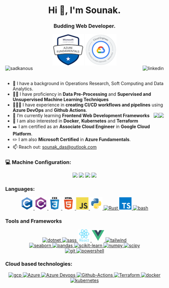 
<h1 align="center">Hi 👋, I'm Sounak.</h1>
<h3 align="center">Budding Web Developer.</h3>
<div align="center">
<a href="https://www.credly.com/badges/c5a71202-32c7-4016-8dd4-5a79283d6baf/public_url"><img src="https://github.com/sadkanuos/sadkanuos/blob/main/assets/microsoft-certified-azure-fundamentals.png" alt="AZ-900" title="AZ-900" height="100" align="center"></a>
<a href="https://www.credential.net/9c95ae5d-53f0-4278-913a-b2c514b673b0"><img src="https://github.com/sadkanuos/sadkanuos/blob/main/assets/bri9ptdr_1660237478097_badge.png" alt="GCP-ACE" title="GCP-ACE" height="100" align="center"></a>
</div>
<div>
<img src="https://komarev.com/ghpvc/?username=sadkanous&label=Profile%20views&color=blueviolet&style=for-the-badge" alt="sadkanous" align="left"/>
<a href="https://www.linkedin.com/in/das-sounak"><img src="https://img.shields.io/badge/LinkedIn-0077B5?style=for-the-badge&logo=linkedin&logoColor=white" alt=linkedin align="right"/></a>
</div>
<br></br>
<div align="left">
<ul>
    <li>📝 I have a background in Operations Research, Soft Computing and 
    Data Analytics.</li>
    <li>🧑‍💼 I have proficiency in <b>Data Pre-Processing</b> and <b>Supervised and  Unsupervised Machine Learning Techniques</b></li>
    <li>👷🏼‍♂️ I have experience in <b>creating CI/CD workflows and pipelines</b> using <b>Azure DevOps</b> and <b>Github Actions</b>. </li>
    <li>🔭 I’m currently learning <b>Frontend Web Development Frameworks</b> <img src="https://img.shields.io/badge/React-20232A?style=for-the-badge&logo=react&logoColor=61DAFB" align="right"> <img src="https://img.shields.io/badge/Vue.js-35495E?style=for-the-badge&logo=vuedotjs&logoColor=4FC08D" align="right"></li>
    <li>🤔 I am also interested in <b>Docker</b>, <b>Kubernetes</b> and <b>Terraform</b></li>
    <li>✒️ I am certified as an <b>Associate Cloud Engineer</b> in <b>Google Cloud Platform</b>.</li>
    <li>✏️ I am also <b>Microsoft Certified</b> in <b>Azure Fundamentals</b>.</li>
    <li>📫 Reach out: <a href='mailto:sounak_das@outlook.com'>sounak_das@outlook.com</a></li>
</ul>
</div>
<h3 align="left">💻 Machine Configuration: </h3>
<div align="center">
  <img src="https://img.shields.io/badge/Fedora-294172?style=for-the-badge&logo=fedora&logoColor=white" />
  <img src="https://img.shields.io/badge/hp%20laptop-294172?style=for-the-badge&logo=hp&logoColor=white"/>
  <img src="https://img.shields.io/badge/intel-core%20i5%2010th-%23294172.svg?&style=for-the-badge&logo=intel&logoColor=white" />
  <img src="https://img.shields.io/badge/RAM-8GB-%23294172.svg?&style=for-the-badge&logoColor=white" />
</div>
<!-- <h3 align="left">Connect with me:</h3>
<p align="left">
<a href="https://twitter.com/sadkanuos" target="blank"><img align="center" src="https://github.com/devicons/devicon/blob/1119b9f84c0290e0f0b38982099a2bd027a48bf1/icons/twitter/twitter-original.svg" alt="sadkanuos" height="30" width="40" /></a>
</p> -->

<h3 align="left">Languages:</h3>
<div align="center">
<a href="https://www.cprogramming.com/" target="_blank" rel="noreferrer"> <img src="https://raw.githubusercontent.com/devicons/devicon/master/icons/c/c-original.svg" alt="c" title="c" width="40" height="40"/> </a>  
<a href="https://www.w3schools.com/cs/" target="_blank" rel="noreferrer"> <img src="https://raw.githubusercontent.com/devicons/devicon/master/icons/csharp/csharp-original.svg" alt="csharp" title="c#" width="40" height="40"/> </a> 
<a href="https://www.w3schools.com/css/" target="_blank" rel="noreferrer"> <img src="https://raw.githubusercontent.com/devicons/devicon/master/icons/css3/css3-original-wordmark.svg" alt="css3" title="css" width="40" height="40"/> </a> 
<a href="https://www.w3.org/html/" target="_blank" rel="noreferrer"> <img src="https://raw.githubusercontent.com/devicons/devicon/master/icons/html5/html5-original-wordmark.svg" alt="html5" title="html" width="40" height="40"/> </a>  
<a href="https://developer.mozilla.org/en-US/docs/Web/JavaScript" target="_blank" rel="noreferrer"> <img src="https://raw.githubusercontent.com/devicons/devicon/master/icons/javascript/javascript-original.svg" alt="javascript" title="javascript" width="40" height="40"/> </a> 
<a href="https://www.python.org" target="_blank" rel="noreferrer"> <img src="https://raw.githubusercontent.com/devicons/devicon/master/icons/python/python-original.svg" alt="python" title="python" width="40" height="40"/> </a> 
<a href="https://www.rust-lang.org" target="_blank" rel="noreferrer"> <img src="https://img.shields.io/badge/Rust-black?style=for-the-badge&logo=rust&logoColor=#E57324" alt="Rust" title="rustlang"  height="40" /> </a>
<a href="https://www.typescriptlang.org/" target="_blank" rel="noreferrer"> <img src="https://raw.githubusercontent.com/devicons/devicon/master/icons/typescript/typescript-original.svg" alt="typescript" title="TypeScript" width="40" height="40"/> </a>
<a href="https://www.gnu.org/software/bash/" target="_blank" rel="noreferrer"> <img src="https://img.shields.io/badge/GNU%20Bash-121011?style=for-the-badge&logo=GNU%20Bash&logoColor=white" alt="bash" title="bash" height="40"/> </a>  
</div>

<h3 align="left">Tools and Frameworks</h3>
<div align="center">
<a href="https://dotnet.microsoft.com/" target="_blank" rel="noreferrer"> <img src="https://img.shields.io/badge/.NET-512BD4?style=for-the-badge&logo=dotnet&logoColor=white" alt="dotnet" title=".NET" height="40"/> </a>
<a href="https://sass-lang.com" target="_blank" rel="noreferrer"> <img src="https://img.shields.io/badge/Sass-CC6699?style=for-the-badge&logo=sass&logoColor=white" alt="sass" title="sass"  height="40"/> </a>
<a href="https://reactjs.org/" target="_blank" rel="noreferrer"> <img src="https://raw.githubusercontent.com/devicons/devicon/master/icons/react/react-original-wordmark.svg" alt="reactjs" title="reactjs" width="40" height="40"/> </a>
<a href="https://vuejs.org/ " target="_blank" rel="noreferrer"> <img src="https://raw.githubusercontent.com/devicons/devicon/master/icons/vuejs/vuejs-original.svg" alt="vuejs" title="vuejs" width="40" height="40"/> </a>
<a href="https://tailwindcss.com/" target="_blank" rel="noreferrer"> <img src="https://img.shields.io/badge/Tailwind_CSS-38B2AC?style=for-the-badge&logo=tailwind-css&logoColor=white" alt="tailwind" title="tailwind"  height="40"/> </a>
<!-- <a href="https://getbootstrap.com/" target="_blank" rel="noreferrer"> <img src="https://img.shields.io/badge/Bootstrap-563D7C?style=for-the-badge&logo=bootstrap&logoColor=white " alt="bootstrap" title="bootstrap" height="40"/> </a>  -->
</div>
<div align="center">
<a href="https://seaborn.pydata.org/" target="_blank" rel="noreferrer"> <img src="https://seaborn.pydata.org/_images/logo-mark-lightbg.svg" alt="seaborn" title="Seaborn" width="40" height="40"/> </a>
<a href="https://pandas.pydata.org/" target="_blank" rel="noreferrer"> <img src="https://img.shields.io/badge/Pandas-2C2D72?style=for-the-badge&logo=pandas&logoColor=white" alt="pandas" title="pandas"  height="40"/> </a>
<a href="https://scikit-learn.org/" target="_blank" rel="noreferrer"> <img src="https://img.shields.io/badge/scikit_learn-F7931E?style=for-the-badge&logo=scikit-learn&logoColor=white" alt="scikit-learn" title="sklearn"  height="40"/> </a>
<a href="https://numpy.org/" target="_blank" rel="noreferrer"> <img src="https://img.shields.io/badge/Numpy-777BB4?style=for-the-badge&logo=numpy&logoColor=white" alt="numpy" title="numpy" height="40"/> </a>
<!-- <a href="https://www.mysql.com/" target="_blank" rel="noreferrer"> <img src="https://img.shields.io/badge/MySQL-005C84?style=for-the-badge&logo=mysql&logoColor=white" alt="mysql" height="40"/> </a> -->
<a href="https://scipy.org/" target="_blank" rel="noreferrer"> <img src="https://img.shields.io/badge/SciPy-654FF0?style=for-the-badge&logo=SciPy&logoColor=white" alt="scipy" title="scipy" height="40"/> </a>

</div>
<div align="center">
<a href="https://git-scm.com/" target="_blank" rel="noreferrer"> <img src="https://www.vectorlogo.zone/logos/git-scm/git-scm-icon.svg" alt="git" title="git" width="40" height="40"/> </a>
<a href="https://docs.microsoft.com/en-us/powershell/" target="_blank" rel="noreferrer"> <img src="https://img.shields.io/badge/powershell-5391FE?style=for-the-badge&logo=powershell&logoColor=white" alt="powershell" title="powershell" height="40"/> </a>
<!-- <a href="https://unix.org/version4/" target="_blank" rel="noreferrer"> <img src="https://img.shields.io/badge/Shell_Script-121011?style=for-the-badge&logo=gnu-bash&logoColor=white" alt="shell-scripting" title="shell-scripting" height="40"/> </a> -->
</div>

<h3 align="left">Cloud based technologies:</h3>
<div align="center">
<a href="https://cloud.google.com" target="_blank" rel="noreferrer"> <img src="https://www.vectorlogo.zone/logos/google_cloud/google_cloud-icon.svg" alt="gcp" width="40" height="40"/> </a>
<a href="https://azure.microsoft.com/en-in/" target="_blank" rel="noreferrer"> <img src="https://img.shields.io/badge/microsoft%20azure-0089D6?style=for-the-badge&logo=microsoft-azure&logoColor=white" alt="Azure" title="Microsoft-Azure" height="40"/> </a>
<a href="https://azure.microsoft.com/en-us/services/devops/" target="_blank" rel="noreferrer"> <img src="https://img.shields.io/badge/Azure_DevOps-0078D7?style=for-the-badge&logo=azure-devops&logoColor=white" alt="Azure Devops" title="Azure-Devops" height="40"/> </a>
<a href="https://github.com/features/actions" target="_blank" rel="noreferrer"> <img src="https://img.shields.io/badge/GitHub_Actions-2088FF?style=for-the-badge&logo=github-actions&logoColor=white" alt="Github-Actions" title="Github-Actions" height="40"/> </a>
<a href="https://www.terraform.io/" target="_blank" rel="noreferrer"> <img src="https://img.shields.io/badge/Terraform-7B42BC?style=for-the-badge&logo=terraform&logoColor=white" alt="Terraform" title="Terraform"  height="40"/> </a>
<a href="https://www.docker.com/" target="_blank" rel="noreferrer"> <img src="https://img.shields.io/badge/Docker-2CA5E0?style=for-the-badge&logo=docker&logoColor=white" alt="docker" title="docker"  height="40"/> </a>
<a href="https://kubernetes.io" target="_blank" rel="noreferrer"> <img src="https://www.vectorlogo.zone/logos/kubernetes/kubernetes-icon.svg" alt="kubernetes" title="kubernetes" width="40" height="40"/> </a>
</div>
<!-- <p><img align="center" src="https://github-readme-stats.vercel.app/api/top-langs?username=sadkanuos&show_icons=true&locale=en&layout=compact" alt="sadkanuos" /></p> -->

